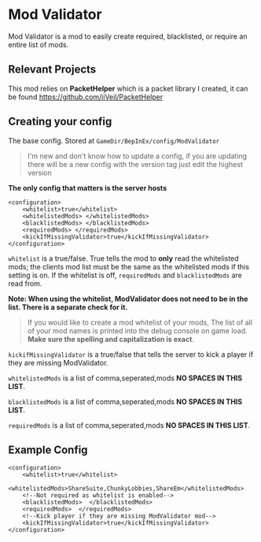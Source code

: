 # Mod Validator
Mod Validator is a mod to easily create required, blacklisted, or require an entire list of mods. 

## Relevant Projects
This mod relies on **PacketHelper** which is a packet library I created, it can be found https://github.com/iiVeil/PacketHelper

## Creating your config
The base config. Stored at `GameDir/BepInEx/config/ModValidator`

> I'm new and don't know how to update a config, if you are updating there will be a new config with the version tag just edit the highest version

**The only config that matters is the server hosts**

    <configuration>
	    <whitelist>true</whitelist>
	    <whitelistedMods> </whitelistedMods>
	    <blacklistedMods> </blacklistedMods>
	    <requiredMods> </requiredMods>
	    <kickIfMissingValidator>true</kickIfMissingValidator>
    </configuration>

`whitelist` is a true/false. True tells the mod to **only** read the whitelisted mods; the clients mod list must be the same as the whitelisted mods if this setting is on. If the whitelist is off, `requiredMods` and `blacklistedMods` are read from.

**Note: When using the whitelist, ModValidator does not need to be in the list. There is a separate check for it.**

> If you would like to create a mod whitelist of your mods, The list of all of your mod names is printed into the debug console on game load. **Make sure the spelling and capitalization is exact**.

`kickifMissingValidator` is a true/false that tells the server to kick a player if they are missing ModValidator.

`whitelistedMods` is a list of comma,seperated,mods **NO SPACES IN THIS LIST**.

`blacklistedMods` is a list of comma,seperated,mods **NO SPACES IN THIS LIST**.

`requiredMods` is a list of comma,seperated,mods **NO SPACES IN THIS LIST**.

## Example Config


    <configuration>
	    <whitelist>true</whitelist>
	    <whitelistedMods>ShareSuite,ChunkyLobbies,ShareEm</whitelistedMods>
	    <!--Not required as whitelist is enabled-->
	    <blacklistedMods>  </blacklistedMods>
	    <requiredMods>  </requiredMods>
	    <!--Kick player if they are missing ModValidator mod-->
	    <kickIfMissingValidator>true</kickIfMissingValidator>
    </configuration>
